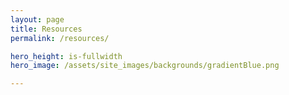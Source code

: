 ```yaml
---
layout: page
title: Resources
permalink: /resources/

hero_height: is-fullwidth
hero_image: /assets/site_images/backgrounds/gradientBlue.png

---
```


<br>